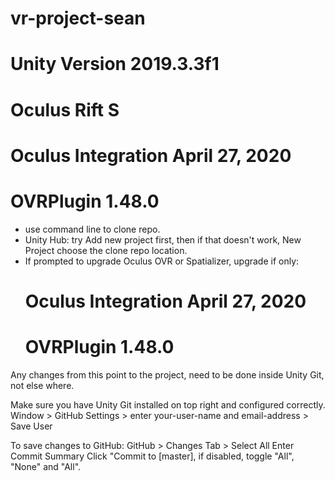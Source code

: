 # vr-project-sean
# Unity Version 2019.3.3f1
# Oculus Rift S
# Oculus Integration April 27, 2020
# OVRPlugin 1.48.0


- use command line to clone repo.
- Unity Hub: try Add new project first, then if that doesn't work, New Project choose the clone repo location.
- If prompted to upgrade Oculus OVR or Spatializer, upgrade if only:
	# Oculus Integration April 27, 2020
	# OVRPlugin 1.48.0

Any changes from this point to the project, need to be done inside Unity Git, not else where.

Make sure you have Unity Git installed on top right and configured correctly. 
	Window > GitHub
	Settings > enter your-user-name and email-address > Save User

To save changes to GitHub:
	GitHub > Changes Tab > Select All
		Enter Commit Summary
		Click "Commit to [master], if disabled, toggle "All", "None" and "All".